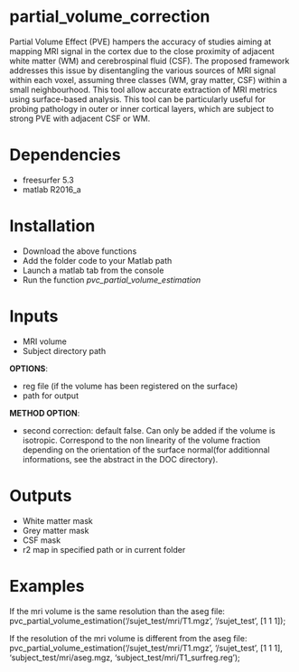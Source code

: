 # partial_volume_correction
Partial Volume Effect (PVE) hampers the accuracy of studies aiming at mapping MRI signal in the cortex due to the close proximity of adjacent white matter (WM) and cerebrospinal fluid (CSF). The proposed framework addresses this issue by disentangling the various sources of MRI signal within each voxel, assuming three classes (WM, gray matter, CSF) within a small neighbourhood. This tool allow accurate extraction of MRI metrics using surface-based analysis. This tool can be particularly useful for probing pathology in outer or inner cortical layers, which are subject to strong PVE with adjacent CSF or WM.

# Dependencies
* freesurfer 5.3
* matlab R2016_a

# Installation
* Download the above functions
* Add the folder code to your Matlab path
* Launch a matlab tab from the console
* Run the function *pvc_partial_volume_estimation*

# Inputs
* MRI volume 
* Subject directory path

__OPTIONS__:
* reg file (if the volume has been registered on the surface)
* path for output

__METHOD OPTION__:
* second correction: default false. Can only be added if the volume is isotropic. Correspond to the non linearity of the volume fraction depending on the orientation of the surface normal(for additionnal informations, see the abstract in the DOC directory).

# Outputs
* White matter mask
* Grey matter mask
* CSF mask
* r2 map in specified path or in current folder

# Examples
If the mri volume is the same resolution than the aseg file:
pvc_partial_volume_estimation(‘/sujet_test/mri/T1.mgz’, ‘/sujet_test’, [1 1 1]);

If the resolution of the mri volume is different from the aseg file:
pvc_partial_volume_estimation(‘/sujet_test/mri/T1.mgz’, ‘/sujet_test’, [1 1 1], ‘subject_test/mri/aseg.mgz, ‘subject_test/mri/T1_surfreg.reg’);


